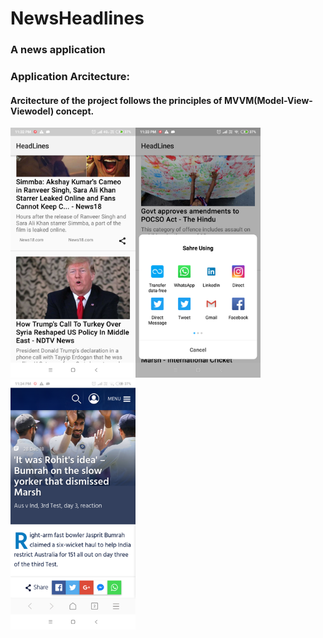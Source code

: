 # NewsHeadlines
### A news application

### Application Arcitecture:
#### Arcitecture of the project follows the principles of MVVM(Model-View-Viewodel) concept.


<img src="https://github.com/Dhananjay57/NewsHeadlines/blob/master/screenshot/Screenshot_2018-12-28-23-32-31-119_com.example.drizzle.newsheadlines.png" width="200" style="max-width:100%;"><img src="https://github.com/Dhananjay57/NewsHeadlines/blob/master/screenshot/Screenshot_2018-12-28-23-33-47-957_android.png" width="200" style="max-width:100%;"><img src="https://github.com/Dhananjay57/NewsHeadlines/blob/master/screenshot/Screenshot_2018-12-28-23-34-14-432_com.android.browser.png" width="200" style="max-width:100%;"></br></br>

